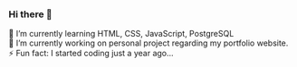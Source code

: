 ### Hi there 👋

<!--
**Abhijeet-KC/Abhijeet-KC** is a ✨ _special_ ✨ repository because its `README.md` (this file) appears on your GitHub profile.

Here are some ideas to get you started:

 🔭 I’m currently working on personal project regarding my portfolio.
 🌱 I’m currently learning HTML, CSS, JavaScript, PostgreSQL
- 👯 I’m looking to collaborate on ...
- 🤔 I’m looking for help with ...
- 💬 Ask me about ...
- 📫 How to reach me: ...
- 😄 Pronouns: ...
⚡ Fun fact: I started coding just a year ago...
-->
 🌱 I’m currently learning HTML, CSS, JavaScript, PostgreSQL <br/>
 🔭 I’m currently working on personal project regarding my portfolio website. <br/>
 ⚡ Fun fact: I started coding just a year ago...
